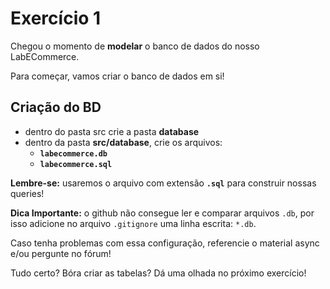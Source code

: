 # Exercício 1
Chegou o momento de **modelar** o banco de dados do nosso LabECommerce.

Para começar, vamos criar o banco de dados em si!

## Criação do BD
- dentro do pasta src crie a pasta **database**
- dentro da pasta **src/database**, crie os arquivos:
  - **`labecommerce.db`**
  - **`labecommerce.sql`**

**Lembre-se:** usaremos o arquivo com extensão **`.sql`** para construir nossas queries!


**Dica Importante:** o github não consegue ler e comparar arquivos `.db`, por isso adicione no arquivo `.gitignore` uma linha escrita: `*.db`.


Caso tenha problemas com essa configuração, referencie o material async e/ou pergunte no fórum!

Tudo certo? Bóra criar as tabelas? Dá uma olhada no próximo exercício!
